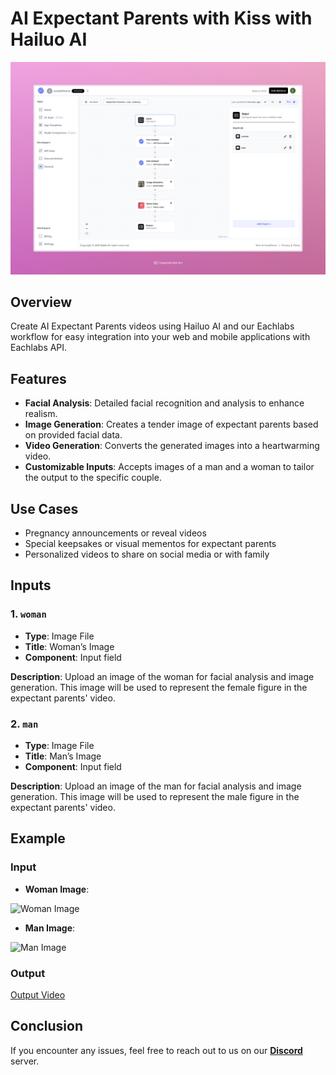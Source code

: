 # AI Expectant Parents with Kiss with Hailuo AI

<img src="images/expectant-parents-kiss-hailuo-full.jpeg" alt="AI Expectant Parents with Kiss with Hailuo AI" />

## Overview

Create AI Expectant Parents videos using Hailuo AI and our Eachlabs workflow for easy integration into your web and mobile applications with Eachlabs API.

## Features

- **Facial Analysis**: Detailed facial recognition and analysis to enhance realism.
- **Image Generation**: Creates a tender image of expectant parents based on provided facial data.
- **Video Generation**: Converts the generated images into a heartwarming video.
- **Customizable Inputs**: Accepts images of a man and a woman to tailor the output to the specific couple.

## Use Cases

- Pregnancy announcements or reveal videos
- Special keepsakes or visual mementos for expectant parents
- Personalized videos to share on social media or with family

## Inputs

### 1. `woman`
- **Type**: Image File
- **Title**: Woman’s Image
- **Component**: Input field

**Description**: Upload an image of the woman for facial analysis and image generation. This image will be used to represent the female figure in the expectant parents' video.

### 2. `man`
- **Type**: Image File
- **Title**: Man’s Image
- **Component**: Input field

**Description**: Upload an image of the man for facial analysis and image generation. This image will be used to represent the male figure in the expectant parents' video.

## Example

### Input
- **Woman Image**:

 <img src="https://storage.googleapis.com/magicpoint/models/women.png" alt="Woman Image" width="300">

- **Man Image**:

<img src="https://storage.googleapis.com/magicpoint/models/man.png" alt="Man Image" width="300">

### Output

[Output Video](https://storage.googleapis.com/magicpoint/github-outputs/expectant-parents-kiss-hailuo-github-output.mp4)

## Conclusion

If you encounter any issues, feel free to reach out to us on our <b><a href="https://discord.com/invite/yzZD4ZxBPt" target="_blank">Discord</a></b> server.
